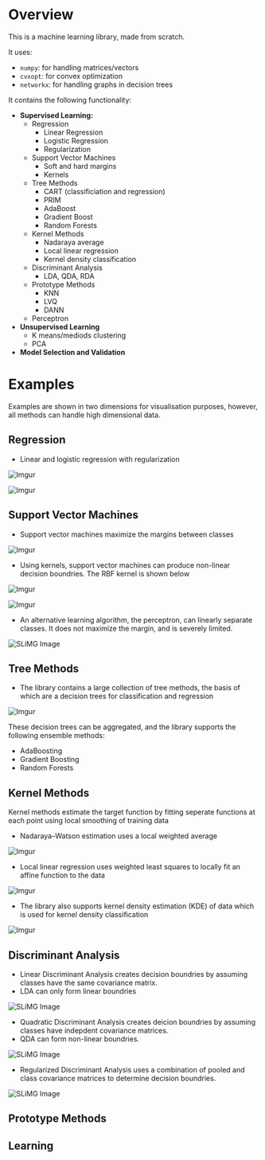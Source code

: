 # Overview

This is a machine learning library, made from scratch.  

It uses:
* `numpy`: for handling matrices/vectors
* `cvxopt`: for convex optimization
* `networkx`: for handling graphs in decision trees

It contains the following functionality:
* **Supervised Learning:**
  * Regression
    * Linear Regression
    * Logistic Regression
    * Regularization
  * Support Vector Machines
    * Soft and hard margins
    * Kernels
  * Tree Methods
    * CART (classificiation and regression)
    * PRIM
    * AdaBoost
    * Gradient Boost
    * Random Forests
  * Kernel Methods
    * Nadaraya average
    * Local linear regression
    * Kernel density classification
  * Discriminant Analysis
    * LDA, QDA, RDA
  * Prototype Methods
    * KNN
    * LVQ
    * DANN
  * Perceptron
* **Unsupervised Learning**
  * K means/mediods clustering
  * PCA
* **Model Selection and Validation**

# Examples
Examples are shown in two dimensions for visualisation purposes, however, all methods can handle high dimensional data.
## Regression

* Linear and logistic regression with regularization

![Imgur](http://i.imgur.com/YJl0DfM.png)

![Imgur](http://i.imgur.com/eOarDws.png)

## Support Vector Machines

* Support vector machines maximize the margins between classes

![Imgur](http://i.imgur.com/Uw4puZ1.jpg)

* Using kernels, support vector machines can produce non-linear decision boundries.  The RBF kernel is shown below

![Imgur](http://i.imgur.com/dpSlL5z.jpg)

![Imgur](http://i.imgur.com/9Fw80Ex.png)

* An alternative learning algorithm, the perceptron, can linearly separate classes.  It does not maximize the margin, and is severely limited.

![SLiMG Image](https://i.sli.mg/PI5jJl.png)

## Tree Methods

* The library contains a large collection of tree methods, the basis of which are a decision trees for classification and regression

![Imgur](http://i.imgur.com/Mmkehxq.png)

These decision trees can be aggregated, and the library supports the following ensemble methods:
* AdaBoosting
* Gradient Boosting
* Random Forests

## Kernel Methods

Kernel methods estimate the target function by fitting seperate functions at each point using local smoothing of training data

* Nadaraya–Watson estimation uses a local weighted average

![Imgur](http://i.imgur.com/QptSDUu.png)

* Local linear regression uses weighted least squares to locally fit an affine function to the data

![Imgur](http://i.imgur.com/JM7VeQ2.png)

* The library also supports kernel density estimation (KDE) of data which is used for kernel density classification

![Imgur](http://i.imgur.com/VtAbSWs.png)

## Discriminant Analysis

* Linear Discriminant Analysis creates decision boundries by assuming classes have the same covariance matrix.
* LDA can only form linear boundries

![SLiMG Image](https://i.sli.mg/VzMHo8.png)

* Quadratic Discriminant Analysis creates deicion boundries by assuming classes have indepdent covariance matrices.
* QDA can form non-linear boundries.

![SLiMG Image](https://i.sli.mg/9jjM9f.png)

* Regularized Discriminant Analysis uses a combination of pooled and class covariance matrices to determine decision boundries.

![SLiMG Image](https://i.sli.mg/qkkVhS.png)

## Prototype Methods

## Learning


